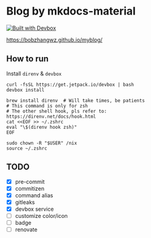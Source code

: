 # Blog by mkdocs-material

[![Built with Devbox](https://jetpack.io/img/devbox/shield_galaxy.svg)](https://jetpack.io/devbox/docs/contributor-quickstart/)

https://bobzhangwz.github.io/myblog/

## How to run

Install `direnv` & `devbox`

```shell
curl -fsSL https://get.jetpack.io/devbox | bash
devbox install

brew install direnv  # Will take times, be patients
# This command is only for zsh
# The other shell hook, pls refer to: https://direnv.net/docs/hook.html
cat <<EOF >> ~/.zshrc
eval "\$(direnv hook zsh)"
EOF

sudo chown -R "$USER" /nix
source ~/.zshrc
```

## TODO

* [x] pre-commit
* [x] commitizen
* [x] command alias
* [x] gitleaks
* [x] devbox service
* [ ] customize color/icon
* [ ] badge
* [ ] renovate
